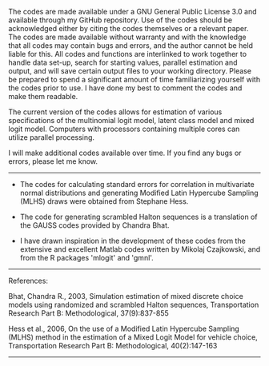 The codes are made available under a GNU General Public License 3.0 and available through my GitHub repository. Use of the codes should be acknowledged either by citing the codes themselves or a relevant paper. The codes are made available without warranty and with the knowledge that all codes may contain bugs and errors, and the author cannot be held liable for this. All codes and functions are interlinked to work together to handle data set-up, search for starting values, parallel estimation and output, and will save certain output files to your working directory. Please be prepared to spend a significant amount of time familiarizing yourself with the codes prior to use. I have done my best to comment the codes and make them readable.

The current version of the codes allows for estimation of various specifications of the multinomial logit model, latent class model and mixed logit model. Computers with processors containing multiple cores can utilize parallel processing.

I will make additional codes available over time. If you find any bugs or errors, please let me know.

--------------------------------------------------------------------

- The codes for calculating standard errors for correlation in multivariate normal distributions and generating Modified Latin Hypercube Sampling (MLHS) draws were obtained from Stephane Hess.

- The code for generating scrambled Halton sequences is a translation of the GAUSS codes provided by Chandra Bhat.

- I have drawn inspiration in the development of these codes from the extensive and excellent Matlab codes written by Mikolaj Czajkowski, and from the R packages 'mlogit' and 'gmnl'.

--------------------------------------------------------------------
References:

Bhat, Chandra R., 2003, Simulation estimation of mixed discrete choice models using randomized and scrambled Halton sequences, Transportation Research Part B: Methodological, 37(9):837-855

Hess et al., 2006, On the use of a Modified Latin Hypercube Sampling (MLHS) method in the estimation of a Mixed Logit Model for vehicle choice, Transportation Research Part B: Methodological, 40(2):147-163

--------------------------------------------------------------------
